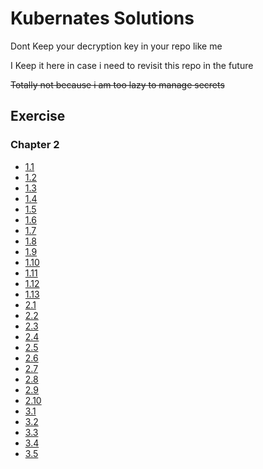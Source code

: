 # Kubernates Solutions
Dont Keep your decryption key in your repo like me

I Keep it here in case i need to revisit this repo in the future

~~Totally not because i am too lazy to manage secrets~~
## Exercise
### Chapter 2
- [1.1](https://github.com/skinatro/kmooc-fi/tree/1.1/log_output)
- [1.2](https://github.com/skinatro/kmooc-fi/tree/1.2/todo_app)
- [1.3](https://github.com/skinatro/kmooc-fi/tree/1.3/log_output)
- [1.4](https://github.com/skinatro/kmooc-fi/tree/1.4/todo_app)
- [1.5](https://github.com/skinatro/kmooc-fi/tree/1.5/todo_app)
- [1.6](https://github.com/skinatro/kmooc-fi/tree/1.6/todo_app)
- [1.7](https://github.com/skinatro/kmooc-fi/tree/1.7/log_output)
- [1.8](https://github.com/skinatro/kmooc-fi/tree/1.8/todo_app)
- [1.9](https://github.com/skinatro/kmooc-fi/tree/1.9/ping_pong_app)
- [1.10](https://github.com/skinatro/kmooc-fi/tree/1.10/log_output)
- [1.11](https://github.com/skinatro/kmooc-fi/tree/1.11/apps)
- [1.12](https://github.com/skinatro/kmooc-fi/tree/1.12/todo_app)
- [1.13](https://github.com/skinatro/kmooc-fi/tree/1.13/todo_app)
- [2.1](https://github.com/skinatro/kmooc-fi/tree/2.1/apps)
- [2.2](https://github.com/skinatro/kmooc-fi/tree/2.2/todo_app)
- [2.3](https://github.com/skinatro/kmooc-fi/tree/2.3/apps)
- [2.4](https://github.com/skinatro/kmooc-fi/tree/2.4/todo_app)
- [2.5](https://github.com/skinatro/kmooc-fi/tree/2.5/apps)
- [2.6](https://github.com/skinatro/kmooc-fi/tree/2.6/todo_app)
- [2.7](https://github.com/skinatro/kmooc-fi/tree/2.7/apps)
- [2.8](https://github.com/skinatro/kmooc-fi/tree/2.8/todo_app)
- [2.9](https://github.com/skinatro/kmooc-fi/tree/2.9/reminder)
- [2.10](https://github.com/skinatro/kmooc-fi/tree/2.10/todo_app)
- [3.1](https://github.com/skinatro/kmooc-fi/tree/3.1/apps)
- [3.2](https://github.com/skinatro/kmooc-fi/tree/3.2/apps)
- [3.3](https://github.com/skinatro/kmooc-fi/tree/3.3/apps)
- [3.4](https://github.com/skinatro/kmooc-fi/tree/3.4/apps)
- [3.5](https://github.com/skinatro/kmooc-fi/tree/3.5/todo_app)